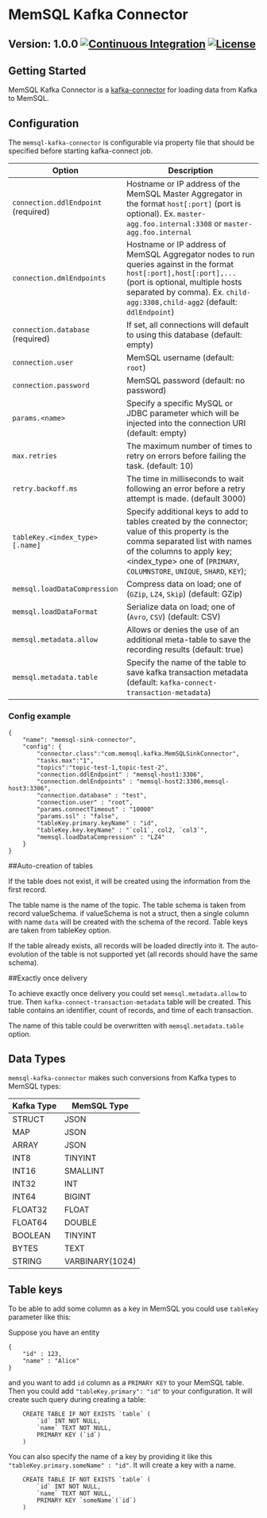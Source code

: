 # MemSQL Kafka Connector
## Version: 1.0.0 [![Continuous Integration](https://circleci.com/gh/memsql/memsql-kafka-connector/tree/master.svg?style=shield)](https://circleci.com/gh/memsql/memsql-kafka-connector) [![License](http://img.shields.io/:license-Apache%202-brightgreen.svg)](http://www.apache.org/licenses/LICENSE-2.0.txt)

## Getting Started

MemSQL Kafka Connector is a [kafka-connector](http://kafka.apache.org/documentation.html#connect)
for loading data from Kafka to MemSQL.

## Configuration

The `memsql-kafka-connector` is configurable via property file that should be
specified before starting kafka-connect job.

| Option                               | Description
| -                                    | -
| `connection.ddlEndpoint`  (required) | Hostname or IP address of the MemSQL Master Aggregator in the format `host[:port]` (port is optional). Ex. `master-agg.foo.internal:3308` or `master-agg.foo.internal`
| `connection.dmlEndpoints`            | Hostname or IP address of MemSQL Aggregator nodes to run queries against in the format `host[:port],host[:port],...` (port is optional, multiple hosts separated by comma). Ex. `child-agg:3308,child-agg2` (default: `ddlEndpoint`)
| `connection.database`     (required) | If set, all connections will default to using this database (default: empty)
| `connection.user`                    | MemSQL username (default: `root`)
| `connection.password`                | MemSQL password (default: no password)
| `params.<name>`                      | Specify a specific MySQL or JDBC parameter which will be injected into the connection URI (default: empty)
| `max.retries`                        | The maximum number of times to retry on errors before failing the task. (default: 10)
| `retry.backoff.ms`                   | The time in milliseconds to wait following an error before a retry attempt is made. (default 3000)
| `tableKey.<index_type>[.name]`       | Specify additional keys to add to tables created by the connector; value of this property is the comma separated list with names of the columns to apply key; <index_type> one of (`PRIMARY`, `COLUMNSTORE`, `UNIQUE`, `SHARD`, `KEY`);
| `memsql.loadDataCompression`         | Compress data on load; one of (`GZip`, `LZ4`, `Skip`) (default: GZip)
| `memsql.loadDataFormat`              | Serialize data on load; one of (`Avro`, `CSV`) (default: CSV)
| `memsql.metadata.allow`              | Allows or denies the use of an additional meta-table to save the recording results (default: true)
| `memsql.metadata.table`              | Specify the name of the table to save kafka transaction metadata (default: `kafka-connect-transaction-metadata`)

### Config example
```
{
    "name": "memsql-sink-connector",
    "config": {
        "connector.class":"com.memsql.kafka.MemSQLSinkConnector",
        "tasks.max":"1",
        "topics":"topic-test-1,topic-test-2",
        "connection.ddlEndpoint" : "memsql-host1:3306",
        "connection.dmlEndpoints" : "memsql-host2:3306,memsql-host3:3306",
        "connection.database" : "test",
        "connection.user" : "root",
        "params.connectTimeout" : "10000"
        "params.ssl" : "false",
        "tableKey.primary.keyName" : "id",
        "tableKey.key.keyName" : "`col1`, col2, `col3`",
        "memsql.loadDataCompression" : "LZ4"
    }
}
```

##Auto-creation of tables

If the table does not exist, it will be created using the information from the first record.

The table name is the name of the topic. The table schema is taken from record valueSchema.
if valueSchema is not a struct, then a single column with name `data` will be created with the schema of the record.
Table keys are taken from tableKey option.

If the table already exists, all records will be loaded directly into it.
The auto-evolution of the table is not supported yet (all records should have the same schema).

##Exactly once delivery

To achieve exactly once delivery you could set `memsql.metadata.allow` to true.
Then `kafka-connect-transaction-metadata` table will be created.
This table contains an identifier, count of records, and time of each transaction.

The name of this table could be overwritten with `memsql.metadata.table` option.

## Data Types

`memsql-kafka-connector` makes such conversions from Kafka types to MemSQL types:

| Kafka Type    | MemSQL Type
| -             | -
| STRUCT        | JSON
| MAP           | JSON
| ARRAY         | JSON
| INT8          | TINYINT
| INT16         | SMALLINT
| INT32         | INT
| INT64         | BIGINT
| FLOAT32       | FLOAT
| FLOAT64       | DOUBLE
| BOOLEAN       | TINYINT
| BYTES         | TEXT
| STRING        | VARBINARY(1024)

## Table keys

To be able to add some column as a key in MemSQL you could use `tableKey` parameter like this:

Suppose you have an entity
```
{
    "id" : 123,
    "name" : "Alice"
}
```

and you want to add `id` column as a `PRIMARY KEY` to your MemSQL table. Then you could add
`"tableKey.primary": "id"` to your configuration. It will create such query during creating a table:
```
    CREATE TABLE IF NOT EXISTS `table` (
        `id` INT NOT NULL,
        `name` TEXT NOT NULL,
        PRIMARY KEY (`id`)
    )
```
You can also specify the name of a key by providing it like this
`"tableKey.primary.someName" : "id"`. It will create a key with a name.
```
    CREATE TABLE IF NOT EXISTS `table` (
        `id` INT NOT NULL,
        `name` TEXT NOT NULL,
        PRIMARY KEY `someName`(`id`)
    )
```
